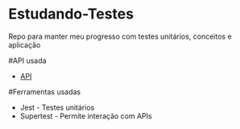 # Estudando-Testes
Repo para manter meu progresso com testes unitários, conceitos e aplicação

#API usada
- [API](https://swapi.dev/api/)

#Ferramentas usadas

- Jest - Testes unitários
- Supertest - Permite interação com APIs


